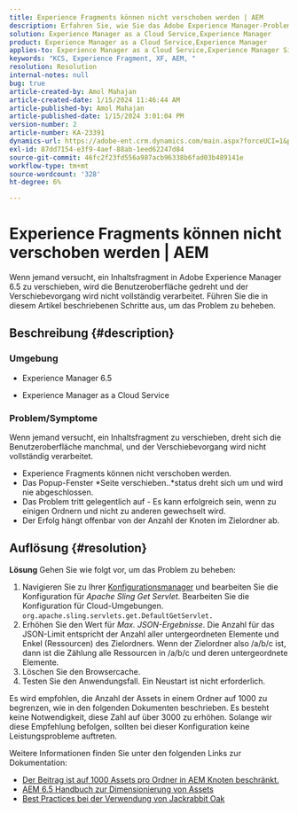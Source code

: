 ```yaml
---
title: Experience Fragments können nicht verschoben werden | AEM
description: Erfahren Sie, wie Sie das Adobe Experience Manager-Problem beheben, bei dem das Verschieben eines Experience Fragment-Prozesses nie abgeschlossen wird.
solution: Experience Manager as a Cloud Service,Experience Manager
product: Experience Manager as a Cloud Service,Experience Manager
applies-to: Experience Manager as a Cloud Service,Experience Manager Sites,Experience Manager 6.5
keywords: "KCS, Experience Fragment, XF, AEM, "
resolution: Resolution
internal-notes: null
bug: true
article-created-by: Amol Mahajan
article-created-date: 1/15/2024 11:46:44 AM
article-published-by: Amol Mahajan
article-published-date: 1/15/2024 3:01:04 PM
version-number: 2
article-number: KA-23391
dynamics-url: https://adobe-ent.crm.dynamics.com/main.aspx?forceUCI=1&pagetype=entityrecord&etn=knowledgearticle&id=d12eccbf-9bb3-ee11-a569-6045bd006149
exl-id: 87dd7154-e3f9-4aef-88ab-1eed62247d84
source-git-commit: 46fc2f23fd556a987acb96338b6fad03b489141e
workflow-type: tm+mt
source-wordcount: '328'
ht-degree: 6%

---
```


# Experience Fragments können nicht verschoben werden | AEM


Wenn jemand versucht, ein Inhaltsfragment in Adobe Experience Manager 6.5 zu verschieben, wird die Benutzeroberfläche gedreht und der Verschiebevorgang wird nicht vollständig verarbeitet. Führen Sie die in diesem Artikel beschriebenen Schritte aus, um das Problem zu beheben.

## Beschreibung {#description}


### <b>Umgebung</b>

- Experience Manager 6.5


- Experience Manager as a Cloud Service




### <b>Problem/Symptome</b>

Wenn jemand versucht, ein Inhaltsfragment zu verschieben, dreht sich die Benutzeroberfläche manchmal, und der Verschiebevorgang wird nicht vollständig verarbeitet.

- Experience Fragments können nicht verschoben werden.
- Das Popup-Fenster *Seite verschieben..*status dreht sich um und wird nie abgeschlossen.
- Das Problem tritt gelegentlich auf - Es kann erfolgreich sein, wenn zu einigen Ordnern und nicht zu anderen gewechselt wird.
- Der Erfolg hängt offenbar von der Anzahl der Knoten im Zielordner ab.





## Auflösung {#resolution}

<b>Lösung</b>
Gehen Sie wie folgt vor, um das Problem zu beheben:



1. Navigieren Sie zu Ihrer [Konfigurationsmanager](http://localhost:4502/system/console/configMgr) und bearbeiten Sie die Konfiguration für *Apache Sling Get Servlet*. Bearbeiten Sie die Konfiguration für Cloud-Umgebungen. `org.apache.sling.servlets.get.DefaultGetServlet.`
2. Erhöhen Sie den Wert für *Max. JSON-Ergebnisse*. Die Anzahl für das JSON-Limit entspricht der Anzahl aller untergeordneten Elemente und Enkel (Ressourcen) des Zielordners. Wenn der Zielordner also /a/b/c ist, dann ist die Zählung alle Ressourcen in /a/b/c und deren untergeordnete Elemente.
3. Löschen Sie den Browsercache.
4. Testen Sie den Anwendungsfall. Ein Neustart ist nicht erforderlich.


Es wird empfohlen, die Anzahl der Assets in einem Ordner auf 1000 zu begrenzen, wie in den folgenden Dokumenten beschrieben. Es besteht keine Notwendigkeit, diese Zahl auf über 3000 zu erhöhen. Solange wir diese Empfehlung befolgen, sollten bei dieser Konfiguration keine Leistungsprobleme auftreten.

Weitere Informationen finden Sie unter den folgenden Links zur Dokumentation:

- [Der Beitrag ist auf 1000 Assets pro Ordner in AEM Knoten beschränkt.](https://experienceleague.adobe.com/docs/experience-cloud-kcs/kbarticles/KA-21172.html)
- [AEM 6.5 Handbuch zur Dimensionierung von Assets](https://experienceleague.adobe.com/docs/experience-manager-65/assets/administer/assets-sizing-guide.html)
- [Best Practices bei der Verwendung von Jackrabbit Oak](https://jackrabbit.apache.org/oak/docs/dos_and_donts.html)
